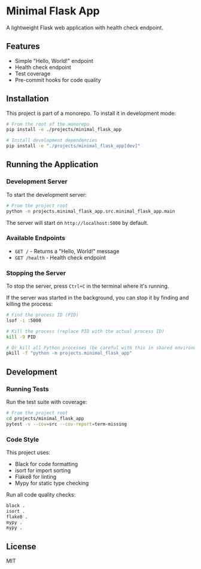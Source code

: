 # Minimal Flask App

A lightweight Flask web application with health check endpoint.

## Features

- Simple "Hello, World!" endpoint
- Health check endpoint
- Test coverage
- Pre-commit hooks for code quality

## Installation

This project is part of a monorepo. To install it in development mode:

```bash
# From the root of the monorepo
pip install -e ./projects/minimal_flask_app

# Install development dependencies
pip install -e "./projects/minimal_flask_app[dev]"
```

## Running the Application

### Development Server

To start the development server:

```bash
# From the project root
python -m projects.minimal_flask_app.src.minimal_flask_app.main
```

The server will start on `http://localhost:5000` by default.

### Available Endpoints

- `GET /` - Returns a "Hello, World!" message
- `GET /health` - Health check endpoint

### Stopping the Server

To stop the server, press `Ctrl+C` in the terminal where it's running.

If the server was started in the background, you can stop it by finding and killing the process:

```bash
# Find the process ID (PID)
lsof -i :5000

# Kill the process (replace PID with the actual process ID)
kill -9 PID

# Or kill all Python processes (be careful with this in shared environments)
pkill -f "python -m projects.minimal_flask_app"
```

## Development

### Running Tests

Run the test suite with coverage:

```bash
# From the project root
cd projects/minimal_flask_app
pytest -v --cov=src --cov-report=term-missing
```

### Code Style

This project uses:
- Black for code formatting
- isort for import sorting
- Flake8 for linting
- Mypy for static type checking

Run all code quality checks:

```bash
black .
isort .
flake8 .
mypy .
mypy .
```

## License

MIT
